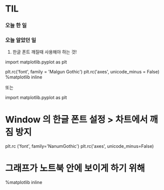 # TIL

### 오늘 한 일


### 오늘 알았던 일

1. 한글 폰트 깨질때 사용해야 하는 것!

import matplotlib.pyplot as plt

plt.rc('font', family = 'Malgun Gothic')
plt.rc('axes', unicode_minus = False)
%matplotlib inline

또는 

import matplotlib.pyplot as plt
# Window 의 한글 폰트 설정 > 차트에서 깨짐 방지
plt.rc ('font', family='NanumGothic')
plt.rc('axes', unicode_minus=False)

# 그래프가 노트북 안에 보이게 하기 위해
%matplotlib inline
